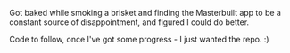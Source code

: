 Got baked while smoking a brisket and finding the Masterbuilt app to be a constant source of disappointment, and figured I could do better. 

Code to follow, once I've got some progress - I just wanted the repo. :)